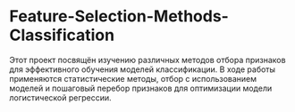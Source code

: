# Feature-Selection-Methods-Classification
Этот проект посвящён изучению различных методов отбора признаков для эффективного обучения моделей классификации. В ходе работы применяются статистические методы, отбор с использованием моделей и пошаговый перебор признаков для оптимизации модели логистической регрессии.
